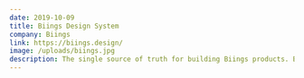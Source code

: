 ```yaml
---
date: 2019-10-09
title: Biings Design System
company: Biings
link: https://biings.design/
image: /uploads/biings.jpg
description: The single source of truth for building Biings products. BDS is a series of guidelines used for creating unified experience and UI. Avoid design missteps by combining styles and components together.
---
```

